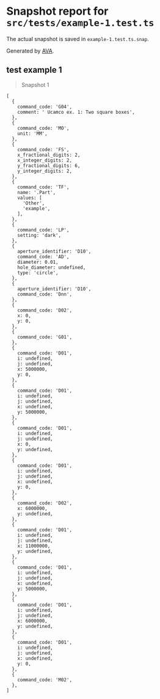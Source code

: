 # Snapshot report for `src/tests/example-1.test.ts`

The actual snapshot is saved in `example-1.test.ts.snap`.

Generated by [AVA](https://avajs.dev).

## test example 1

> Snapshot 1

    [
      {
        command_code: 'G04',
        comment: ' Ucamco ex. 1: Two square boxes',
      },
      {
        command_code: 'MO',
        unit: 'MM',
      },
      {
        command_code: 'FS',
        x_fractional_digits: 2,
        x_integer_digits: 2,
        y_fractional_digits: 6,
        y_integer_digits: 2,
      },
      {
        command_code: 'TF',
        name: '.Part',
        values: [
          'Other',
          'example',
        ],
      },
      {
        command_code: 'LP',
        setting: 'dark',
      },
      {
        aperture_identifier: 'D10',
        command_code: 'AD',
        diameter: 0.01,
        hole_diameter: undefined,
        type: 'circle',
      },
      {
        aperture_identifier: 'D10',
        command_code: 'Dnn',
      },
      {
        command_code: 'D02',
        x: 0,
        y: 0,
      },
      {
        command_code: 'G01',
      },
      {
        command_code: 'D01',
        i: undefined,
        j: undefined,
        x: 5000000,
        y: 0,
      },
      {
        command_code: 'D01',
        i: undefined,
        j: undefined,
        x: undefined,
        y: 5000000,
      },
      {
        command_code: 'D01',
        i: undefined,
        j: undefined,
        x: 0,
        y: undefined,
      },
      {
        command_code: 'D01',
        i: undefined,
        j: undefined,
        x: undefined,
        y: 0,
      },
      {
        command_code: 'D02',
        x: 6000000,
        y: undefined,
      },
      {
        command_code: 'D01',
        i: undefined,
        j: undefined,
        x: 11000000,
        y: undefined,
      },
      {
        command_code: 'D01',
        i: undefined,
        j: undefined,
        x: undefined,
        y: 5000000,
      },
      {
        command_code: 'D01',
        i: undefined,
        j: undefined,
        x: 6000000,
        y: undefined,
      },
      {
        command_code: 'D01',
        i: undefined,
        j: undefined,
        x: undefined,
        y: 0,
      },
      {
        command_code: 'M02',
      },
    ]
